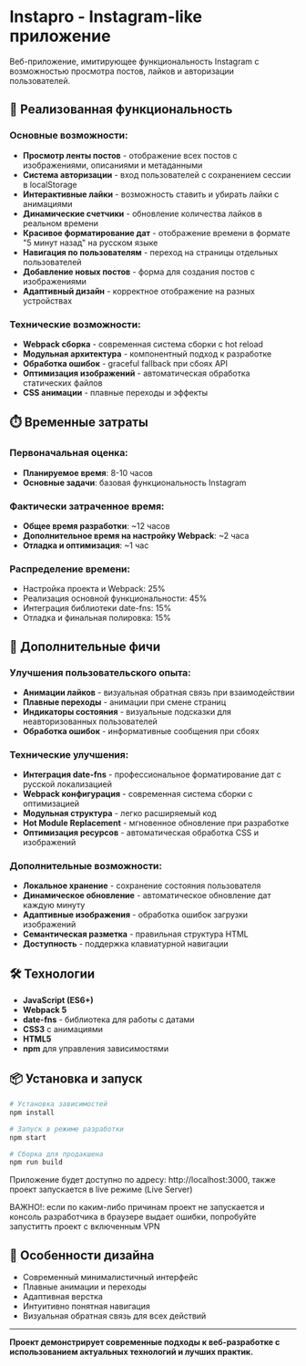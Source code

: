 # Instapro - Instagram-like приложение

Веб-приложение, имитирующее функциональность Instagram с возможностью просмотра постов, лайков и авторизации пользователей.

## 🚀 Реализованная функциональность

### Основные возможности:

- **Просмотр ленты постов** - отображение всех постов с изображениями, описаниями и метаданными
- **Система авторизации** - вход пользователей с сохранением сессии в localStorage
- **Интерактивные лайки** - возможность ставить и убирать лайки с анимациями
- **Динамические счетчики** - обновление количества лайков в реальном времени
- **Красивое форматирование дат** - отображение времени в формате "5 минут назад" на русском языке
- **Навигация по пользователям** - переход на страницы отдельных пользователей
- **Добавление новых постов** - форма для создания постов с изображениями
- **Адаптивный дизайн** - корректное отображение на разных устройствах

### Технические возможности:

- **Webpack сборка** - современная система сборки с hot reload
- **Модульная архитектура** - компонентный подход к разработке
- **Обработка ошибок** - graceful fallback при сбоях API
- **Оптимизация изображений** - автоматическая обработка статических файлов
- **CSS анимации** - плавные переходы и эффекты

## ⏱️ Временные затраты

### Первоначальная оценка:

- **Планируемое время**: 8-10 часов
- **Основные задачи**: базовая функциональность Instagram

### Фактически затраченное время:

- **Общее время разработки**: ~12 часов
- **Дополнительное время на настройку Webpack**: ~2 часа
- **Отладка и оптимизация**: ~1 час

### Распределение времени:

- Настройка проекта и Webpack: 25%
- Реализация основной функциональности: 45%
- Интеграция библиотеки date-fns: 15%
- Отладка и финальная полировка: 15%

## 🎯 Дополнительные фичи

### Улучшения пользовательского опыта:

- **Анимации лайков** - визуальная обратная связь при взаимодействии
- **Плавные переходы** - анимации при смене страниц
- **Индикаторы состояния** - визуальные подсказки для неавторизованных пользователей
- **Обработка ошибок** - информативные сообщения при сбоях

### Технические улучшения:

- **Интеграция date-fns** - профессиональное форматирование дат с русской локализацией
- **Webpack конфигурация** - современная система сборки с оптимизацией
- **Модульная структура** - легко расширяемый код
- **Hot Module Replacement** - мгновенное обновление при разработке
- **Оптимизация ресурсов** - автоматическая обработка CSS и изображений

### Дополнительные возможности:

- **Локальное хранение** - сохранение состояния пользователя
- **Динамическое обновление** - автоматическое обновление дат каждую минуту
- **Адаптивные изображения** - обработка ошибок загрузки изображений
- **Семантическая разметка** - правильная структура HTML
- **Доступность** - поддержка клавиатурной навигации

## 🛠️ Технологии

- **JavaScript (ES6+)**
- **Webpack 5**
- **date-fns** - библиотека для работы с датами
- **CSS3** с анимациями
- **HTML5**
- **npm** для управления зависимостями

## 📦 Установка и запуск

```bash
# Установка зависимостей
npm install

# Запуск в режиме разработки
npm start

# Сборка для продакшена
npm run build
```

Приложение будет доступно по адресу: http://localhost:3000, также проект запускается в live режиме (Live Server)

ВАЖНО!: если по каким-либо причинам проект не запускается и консоль разработчика в браузере выдает ошибки, попробуйте запуститть проект с включенным VPN

## 🎨 Особенности дизайна

- Современный минималистичный интерфейс
- Плавные анимации и переходы
- Адаптивная верстка
- Интуитивно понятная навигация
- Визуальная обратная связь для всех действий

---

**Проект демонстрирует современные подходы к веб-разработке с использованием актуальных технологий и лучших практик.**
